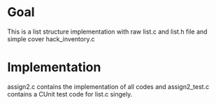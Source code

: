 # Goal
This is a list structure implementation with raw list.c and list.h file and simple cover hack_inventory.c

# Implementation
assign2.c contains the implementation of all codes and assign2_test.c contains a CUnit test code for list.c singely. 

